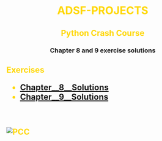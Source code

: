<h1 style = "color: gold" align="Center">ADSF-PROJECTS </h1>
<h2 style = "color: gold" align="Center" >Python Crash Course</h2>
<h3 align="Center" >Chapter 8 and 9 exercise solutions</h3>


<h2 style = "color: gold">Exercises

* [Chapter__8__Solutions](https://github.com/Mudacrixxz/ADSF-Projects-MMI/blob/main/Chap_(8)_Function)
* [Chapter__9__Solutions](https://github.com/Mudacrixxz/ADSF-Projects-MMI/blob/main/Chap_(9)_Class)

<br>

![PCC](https://learntocodetogether.com/wp-content/uploads/2019/11/download-8.jpeg)
